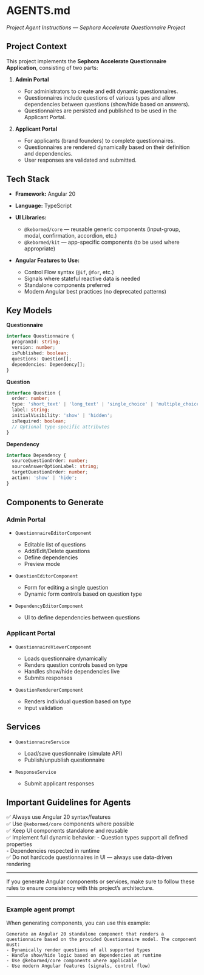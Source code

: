
# AGENTS.md  
*Project Agent Instructions — Sephora Accelerate Questionnaire Project*

## Project Context

This project implements the **Sephora Accelerate Questionnaire Application**, consisting of two parts:

1. **Admin Portal**
    - For administrators to create and edit dynamic questionnaires.
    - Questionnaires include questions of various types and allow dependencies between questions (show/hide based on answers).
    - Questionnaires are persisted and published to be used in the Applicant Portal.

2. **Applicant Portal**
    - For applicants (brand founders) to complete questionnaires.
    - Questionnaires are rendered dynamically based on their definition and dependencies.
    - User responses are validated and submitted.

## Tech Stack

- **Framework:** Angular 20
- **Language:** TypeScript
- **UI Libraries:**  
    - `@kebormed/core` — reusable generic components (input-group, modal, confirmation, accordion, etc.)  
    - `@kebormed/kit` — app-specific components (to be used where appropriate)

- **Angular Features to Use:**  
    - Control Flow syntax (`@if`, `@for`, etc.)  
    - Signals where stateful reactive data is needed  
    - Standalone components preferred  
    - Modern Angular best practices (no deprecated patterns)  

## Key Models

**Questionnaire**
```typescript
interface Questionnaire {
  programId: string;
  version: number;
  isPublished: boolean;
  questions: Question[];
  dependencies: Dependency[];
}
```

**Question**
```typescript
interface Question {
  order: number;
  type: 'short_text' | 'long_text' | 'single_choice' | 'multiple_choice' | 'date' | 'file_upload' | 'video_link';
  label: string;
  initialVisibility: 'show' | 'hidden';
  isRequired: boolean;
  // Optional type-specific attributes
}
```

**Dependency**
```typescript
interface Dependency {
  sourceQuestionOrder: number;
  sourceAnswerOptionLabel: string;
  targetQuestionOrder: number;
  action: 'show' | 'hide';
}
```

## Components to Generate

### Admin Portal

- `QuestionnaireEditorComponent`  
    - Editable list of questions  
    - Add/Edit/Delete questions  
    - Define dependencies  
    - Preview mode

- `QuestionEditorComponent`  
    - Form for editing a single question  
    - Dynamic form controls based on question type  

- `DependencyEditorComponent`  
    - UI to define dependencies between questions  

### Applicant Portal

- `QuestionnaireViewerComponent`  
    - Loads questionnaire dynamically  
    - Renders question controls based on type  
    - Handles show/hide dependencies live  
    - Submits responses  

- `QuestionRendererComponent`  
    - Renders individual question based on type  
    - Input validation  

## Services

- `QuestionnaireService`  
    - Load/save questionnaire (simulate API)  
    - Publish/unpublish questionnaire  

- `ResponseService`  
    - Submit applicant responses  

## Important Guidelines for Agents

✅ Always use Angular 20 syntax/features  
✅ Use `@kebormed/core` components where possible  
✅ Keep UI components standalone and reusable  
✅ Implement full dynamic behavior:
    - Question types support all defined properties  
    - Dependencies respected in runtime  
✅ Do not hardcode questionnaires in UI — always use data-driven rendering  

---

If you generate Angular components or services, make sure to follow these rules to ensure consistency with this project’s architecture.

---

### Example agent prompt

When generating components, you can use this example:
```
Generate an Angular 20 standalone component that renders a questionnaire based on the provided Questionnaire model. The component must:
- Dynamically render questions of all supported types
- Handle show/hide logic based on dependencies at runtime
- Use @kebormed/core components where applicable
- Use modern Angular features (signals, control flow)
```
